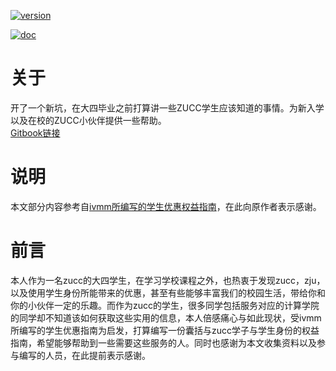 [![version](https://img.shields.io/badge/version-beta0.01-blue.svg)](https://github.com/HDsky/zucc-student-resources)

[![doc](http://progressed.io/bar/10?title=doc)](https://github.com/HDsky/zucc-student-resources)

# 关于

开了一个新坑，在大四毕业之前打算讲一些ZUCC学生应该知道的事情。为新入学以及在校的ZUCC小伙伴提供一些帮助。  
[Gitbook链接](https://www.gitbook.com/read/book/hdsky/zucc-student-resources)

# 说明

本文部分内容参考自[ivmm所编写的学生优惠权益指南](https://github.com/ivmm/Student-resources)，在此向原作者表示感谢。

# 前言
本人作为一名zucc的大四学生，在学习学校课程之外，也热衷于发现zucc，zju，以及使用学生身份所能带来的优惠，甚至有些能够丰富我们的校园生活，带给你和你的小伙伴一定的乐趣。而作为zucc的学生，很多同学包括服务对应的计算学院的同学却不知道该如何获取这些实用的信息，本人倍感痛心与如此现状，受ivmm所编写的学生优惠指南为启发，打算编写一份囊括与zucc学子与学生身份的权益指南，希望能够帮助到一些需要这些服务的人。同时也感谢为本文收集资料以及参与编写的人员，在此提前表示感谢。